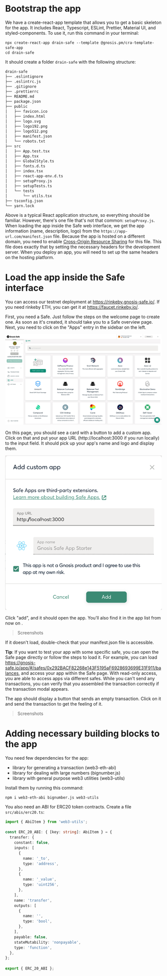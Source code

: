 # Bootstrap the app

We have a create-react-app template that allows you to get a basic skeleton for the app. It includes React, Typescript, ESLint, Prettier, Material UI, and styled-components. To use it, run this command in your terminal:

```
npx create-react-app drain-safe --template @gnosis.pm/cra-template-safe-app
cd drain-safe
```

It should create a folder `drain-safe` with the following structure:

```
drain-safe
├── .eslintignore
├── .eslintrc.js
├── .gitignore
├── .prettierrc
├── README.md
├── package.json
├── public
│   ├── favicon.ico
│   ├── index.html
│   ├── logo.svg
│   ├── logo192.png
│   ├── logo512.png
│   ├── manifest.json
│   └── robots.txt
├── src
│   ├── App.test.tsx
│   ├── App.tsx
│   ├── GlobalStyle.ts
│   ├── fonts.d.ts
│   ├── index.tsx
│   ├── react-app-env.d.ts
│   ├── setupProxy.js
│   ├── setupTests.ts
│   └── tests
│       └── utils.tsx
├── tsconfig.json
└── yarn.lock
```

Above is a typical React application structure, so everything should be familiar. However, there's one file that's not that common: `setupProxy.js`. When loading the app inside the Safe web interface, we get the app information (name, description, logo) from the `https://app-url.com/manifest.json` file. Because the app is hosted on a different domain, you need to enable [Cross-Origin Resource Sharing](https://developer.mozilla.org/en-US/docs/Web/HTTP/CORS) for this file. This file does exactly that by setting the necessary headers for the development server. When you deploy an app, you will need to set up the same headers on the hosting platform.

# Load the app inside the Safe interface

You can access our testnet deployment at https://rinkeby.gnosis-safe.io/. If you need rinkeby ETH, you can get it at https://faucet.rinkeby.io/.

First, you need a Safe. Just follow the steps on the welcome page to create one. As soon as it's created, it should take you to a Safe overview page. Next, you need to click on the "Apps" entry in the sidebar on the left.

![Screenshot of Safe Apps page](/guides/drain-safe-app/images/safe-apps.jpeg)

On this page, you should see a card with a button to add a custom app. Click on that and put your app URL (http://localhost:3000 if you run locally) to the input field. It should pick up your app's name and logo and display them.

![Screenshot of add custom app modal](/guides/drain-safe-app/images/add-custom-app.png)

Click "add", and it should open the app. You'll also find it in the app list from now on
.

> Screenshots

If it doesn't load, double-check that your manifest.json file is accessible.

**Tip**: If you want to test your app with some specific safe, you can open the Safe page directly or follow the steps to load it. For example, you can load https://gnosis-safe.io/app/#/safes/0x292BACF82268e143F5195aF6928693699E31F911/balances, and access your app within the Safe page. With read-only access, you are able to access apps via different safes. While you can't send any transactions, you can verify that you assembled the transaction correctly if the transaction modal appears.

The app should display a button that sends an empty transaction. Click on it and send the transaction to get the feeling of it.

> Screenshots

# Adding necessary building blocks to the app

You need few dependencies for the app:

- library for generating a transaction (web3-eth-abi)
- library for dealing with large numbers (bignumber.js)
- library with general purpose web3 utilities (web3-utils)

Install them by running this command:

```
npm i web3-eth-abi bignumber.js web3-utils
```

You also need an ABI for ERC20 token contracts. Create a file `src/abis/erc20.ts`:

```ts
import { AbiItem } from 'web3-utils';

const ERC_20_ABI: { [key: string]: AbiItem } = {
  transfer: {
    constant: false,
    inputs: [
      {
        name: '_to',
        type: 'address',
      },
      {
        name: '_value',
        type: 'uint256',
      },
    ],
    name: 'transfer',
    outputs: [
      {
        name: '',
        type: 'bool',
      },
    ],
    payable: false,
    stateMutability: 'nonpayable',
    type: 'function',
  },
};

export { ERC_20_ABI };
```
